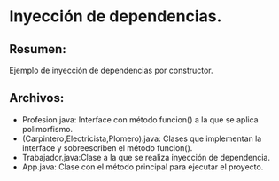 # Inyección de dependencias.
## Resumen:
Ejemplo de inyección de dependencias por constructor.
## Archivos:
* Profesion.java: Interface con método funcion() a la que se aplica polimorfismo.
* (Carpintero,Electricista,Plomero).java: Clases que implementan la interface y sobreescriben el método funcion().
* Trabajador.java:Clase a la que se realiza inyección de dependencia.
* App.java: Clase con el método principal para ejecutar el proyecto.